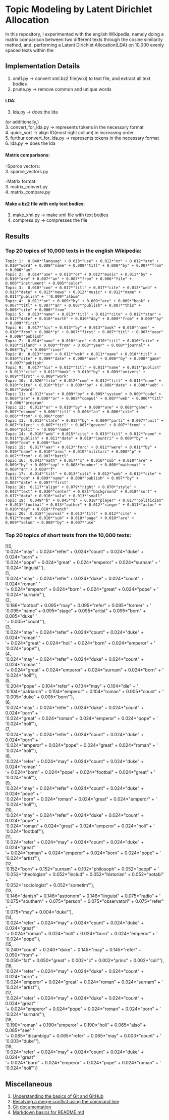 # Topic Modeling by Latent Dirichlet Allocation

In this repository, I experimented with the english Wikipedia, namely doing a matrix comparison between two different texts through the cosine similarity method, and, performing a Latent Dirichlet Allocation(LDA) on 10,000 evenly spaced texts within the 

## Implementation Details

1. xml1.py -> convert xml.bz2 file(wiki) to text file, and extract all text bodies
2. prune.py -> remove common and unique words


#### LDA:
3. lda.py -> does the lda

(or additionally,)  
3. convert_for_lda.py -> represents tokens in the necessary format  
4. quick_sort -> align ID(most right collum) in increasing order  
5. furthur convert_for_lda.py -> represents tokens in the necessary format  
6. lda.py -> does the lda

#### Matrix comparisons:

-Sparce vectors:  
3. sparce_vectors.py

-Matrix format:  
3. matrix_convert.py  
4. matrix_compare.py



#### Make a bz2 file with only text bodies:

3. make_xml.py -> make xml file with text bodies
4. compress.py -> compresses the file


## Results

### Top 20 topics of 10,000 texts in the english Wikipedia:
```
Topic 1:  0.040*"languag" + 0.013*"use" + 0.012*"or" + 0.012*"are" + 0.010*"word" + 0.008*"name" + 0.008*"titl" + 0.008*"by" + 0.007*"from" + 0.006*"an"  
Topic 2:  0.014*"use" + 0.013*"or" + 0.012*"music" + 0.011*"by" + 0.010*"are" + 0.007*"an" + 0.007*"from" + 0.006*"file" + 0.006*"instrument" + 0.005*"color"  
Topic 3:  0.018*"com" + 0.017*"titl" + 0.017*"cite" + 0.013*"web" + 0.013*"date" + 0.013*"news" + 0.012*"music" + 0.012*"name" + 0.011*"publish" + ''0.009*"album"  
Topic 4:  0.011*"or" + 0.009*"by" + 0.009*"are" + 0.009*"book" + 0.007*"titl" + 0.007*"an" + 0.007*"publish" + 0.007*"this" + 0.006*"cite" + 0.006*"from"  
Topic 5:  0.013*"name" + 0.013*"titl" + 0.012*"cite" + 0.012*"star" + 0.012*"date" + 0.010*"earth" + 0.010*"day" + 0.009*"from" + 0.009*"by" + 0.009*"first"  
Topic 6:  0.017*"his" + 0.013*"by" + 0.013*"book" + 0.010*"name" + 0.010*"from" + 0.008*"p" + 0.007*"first" + 0.007*"titl" + 0.007*"year" + 0.006*"publish"  
Topic 7:  0.014*"name" + 0.010*"are" + 0.010*"titl" + 0.010*"cite" + 0.010*"island" + 0.009*"from" + 0.008*"year" + 0.008*"journal" + 0.008*"by" + 0.006*"river"  
Topic 8:  0.013*"com" + 0.011*"web" + 0.011*"name" + 0.010*"titl" + 0.010*"cite" + 0.009*"date" + 0.008*"use" + 0.008*"by" + 0.008*"game" + 0.007*"publish"  
Topic 9:  0.017*"his" + 0.012*"titl" + 0.011*"name" + 0.011*"publish" + 0.011*"cite" + 0.011*"book" + 0.010*"by" + 0.009*"univers" + 0.009*"first" + 0.008*"work"  
Topic 10:  0.026*"film" + 0.012*"com" + 0.012*"titl" + 0.011*"name" + 0.010*"cite" + 0.010*"his" + 0.009*"by" + 0.008*"date" + 0.008*"web" + 0.007*"award"  
Topic 11:  0.012*"use" + 0.009*"by" + 0.009*"system" + 0.009*"code" + 0.008*"are" + 0.008*"or" + 0.008*"comput" + 0.007*"web" + 0.006*"titl" + 0.006*"program"  
Topic 12:  0.011*"or" + 0.010*"by" + 0.008*"are" + 0.008*"game" + 0.007*"econom" + 0.006*"titl" + 0.006*"an" + 0.006*"cite" + 0.006*"from" + 0.006*"com"  
Topic 13:  0.013*"state" + 0.012*"by" + 0.009*"parti" + 0.007*"unit" + 0.007*"elect" + 0.007*"titl" + 0.007*"govern" + 0.007*"from" + 0.006*"polit" + '0.006*"name"  
Topic 14:  0.016*"web" + 0.015*"cite" + 0.015*"titl" + 0.012*"name" + 0.011*"publish" + 0.011*"date" + 0.010*"countri" + 0.009*"by" + 0.009*"com" + 0.008*"has"  
Topic 15:  0.017*"war" + 0.013*"forc" + 0.011*"were" + 0.011*"by" + 0.010*"name" + 0.010*"armi" + 0.010*"militari" + 0.008*"p" + 0.007*"from" + 0.007*"battl"  
Topic 16:  0.043*"math" + 0.017*"x" + 0.016*"sub" + 0.010*"are" + 0.009*"by" + 0.009*"sup" + 0.008*"number" + 0.008*"mathemat" + 0.008*"an" + 0.008*"f"  
Topic 17:  0.014*"titl" + 0.013*"citi" + 0.012*"web" + 0.012*"cite" + 0.011*"com" + 0.009*"name" + 0.008*"publish" + 0.007*"by" + 0.007*"date" + 0.007*"first"  
Topic 18:  0.117*"align" + 0.079*"right" + 0.070*"style" + 0.042*"text" + 0.030*"center" + 0.021*"background" + 0.018*"sort" + 0.017*"data" + 0.016*"valu" + 0.013*"small"  
Topic 19:  0.049*"b" + 0.045*"d" + 0.018*"player" + 0.017*"politician" + 0.013*"footbal" + 0.013*"author" + 0.012*"singer" + 0.011*"actor" + 0.010*"day" + 0.010*"french"  
Topic 20:  0.018*"journal" + 0.013*"titl" + 0.012*"cite" + 0.012*"name" + 0.010*"sub" + 0.010*"page" + 0.010*"are" + 0.009*"volum" + 0.008*"by" + 0.007*"use"  
```

### Top 20 topics of short texts from the 10,000 texts:
[(0,  
  '0.024*"may" + 0.024*"refer" + 0.024*"count" + 0.024*"duke" + 0.024*"born" + '  
  '0.024*"pope" + 0.024*"great" + 0.024*"emperor" + 0.024*"surnam" + '  
  '0.024*"linguist"'),  
 (1,  
  '0.024*"may" + 0.024*"refer" + 0.024*"duke" + 0.024*"count" + 0.024*"roman" '  
  '+ 0.024*"emperor" + 0.024*"born" + 0.024*"great" + 0.024*"pope" + '  
  '0.024*"surnam"'),  
 (2,  
  '0.186*"footbal" + 0.095*"may" + 0.095*"refer" + 0.095*"former" + '  
  '0.095*"name" + 0.095*"stage" + 0.095*"artist" + 0.095*"born" + 0.005*"duke" '  
  '+ 0.005*"count"'),  
 (3,  
  '0.024*"may" + 0.024*"refer" + 0.024*"count" + 0.024*"duke" + 0.024*"roman" '  
  '+ 0.024*"great" + 0.024*"holi" + 0.024*"born" + 0.024*"emperor" + '  
  '0.024*"pope"'),  
 (4,  
  '0.024*"may" + 0.024*"refer" + 0.024*"duke" + 0.024*"count" + 0.024*"roman" '  
  '+ 0.024*"great" + 0.024*"emperor" + 0.024*"surnam" + 0.024*"born" + '  
  '0.024*"holi"'),  
 (5,  
  '0.204*"pope" + 0.104*"refer" + 0.104*"may" + 0.104*"die" + '  
  '0.104*"patriarch" + 0.104*"emperor" + 0.104*"roman" + 0.005*"count" + '  
  '0.005*"duke" + 0.005*"born"'),  
 (6,  
  '0.024*"may" + 0.024*"refer" + 0.024*"duke" + 0.024*"count" + 0.024*"born" + '  
  '0.024*"great" + 0.024*"roman" + 0.024*"emperor" + 0.024*"pope" + '  
  '0.024*"holi"'),  
 (7,  
  '0.024*"may" + 0.024*"refer" + 0.024*"count" + 0.024*"duke" + 0.024*"born" + '  
  '0.024*"emperor" + 0.024*"pope" + 0.024*"great" + 0.024*"roman" + '  
  '0.024*"holi"'),  
 (8,  
  '0.024*"refer" + 0.024*"may" + 0.024*"count" + 0.024*"duke" + 0.024*"roman" '  
  '+ 0.024*"born" + 0.024*"pope" + 0.024*"footbal" + 0.024*"great" + '  
  '0.024*"holi"'),  
 (9,  
  '0.024*"may" + 0.024*"refer" + 0.024*"count" + 0.024*"duke" + 0.024*"pope" + '  
  '0.024*"born" + 0.024*"roman" + 0.024*"great" + 0.024*"emperor" + '  
  '0.024*"holi"'),  
 (10,  
  '0.024*"may" + 0.024*"refer" + 0.024*"duke" + 0.024*"count" + 0.024*"pope" + '  
  '0.024*"roman" + 0.024*"great" + 0.024*"emperor" + 0.024*"holi" + '  
  '0.024*"footbal"'),  
 (11,  
  '0.024*"refer" + 0.024*"may" + 0.024*"count" + 0.024*"duke" + 0.024*"great" '  
  '+ 0.024*"roman" + 0.024*"emperor" + 0.024*"born" + 0.024*"pope" + '  
  '0.024*"artist"'),  
 (12,  
  '0.152*"born" + 0.152*"surnam" + 0.102*"philosoph" + 0.052*"peopl" + '  
  '0.052*"theologian" + 0.052*"includ" + 0.052*"historian" + 0.052*"notabl" + '  
  '0.052*"sociologist" + 0.052*"sometim"'),  
 (13,  
  '0.146*"danish" + 0.146*"astronom" + 0.146*"linguist" + 0.075*"radio" + '  
  '0.075*"southern" + 0.075*"person" + 0.075*"observatori" + 0.075*"refer" + '  
  '0.075*"may" + 0.004*"duke"'),  
 (14,  
  '0.024*"refer" + 0.024*"may" + 0.024*"count" + 0.024*"duke" + 0.024*"great" '  
  '+ 0.024*"roman" + 0.024*"holi" + 0.024*"born" + 0.024*"emperor" + '  
  '0.024*"pope"'),  
 (15,  
  '0.240*"count" + 0.240*"duke" + 0.145*"may" + 0.145*"refer" + 0.050*"from" + '  
  '0.050*"fat" + 0.050*"great" + 0.002*"c" + 0.002*"princ" + 0.002*"call"'),  
 (16,  
  '0.024*"refer" + 0.024*"may" + 0.024*"duke" + 0.024*"count" + 0.024*"born" + '  
  '0.024*"emperor" + 0.024*"great" + 0.024*"roman" + 0.024*"surnam" + '  
  '0.024*"artist"'),  
 (17,  
  '0.024*"refer" + 0.024*"may" + 0.024*"duke" + 0.024*"count" + 0.024*"great" '  
  '+ 0.024*"emperor" + 0.024*"pope" + 0.024*"roman" + 0.024*"born" + '  
  '0.024*"surnam"'),  
 (18,  
  '0.190*"roman" + 0.190*"emperor" + 0.190*"holi" + 0.065*"also" + 0.065*"see" '  
  '+ 0.065*"disambigu" + 0.065*"refer" + 0.065*"may" + 0.003*"count" + '  
  '0.003*"duke"'),  
 (19,  
  '0.024*"refer" + 0.024*"may" + 0.024*"count" + 0.024*"duke" + 0.024*"great" '  
  '+ 0.024*"born" + 0.024*"emperor" + 0.024*"pope" + 0.024*"roman" + '  
  '0.024*"holi"')]  


## Miscellaneous
1. [Understanding the basics of Git and GitHub](http://stackoverflow.com/questions/11816424/understanding-the-basics-of-git-and-github)
2. [Resolving a merge conflict using the command line](https://help.github.com/articles/resolving-a-merge-conflict-using-the-command-line/)
3. [Git documentation](https://git-scm.com/documentation)
4. [Markdown basics for README.md](https://guides.github.com/features/mastering-markdown/)

